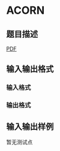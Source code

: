 # ACORN

## 题目描述

[problemUrl]: https://uva.onlinejudge.org/index.php?option=com_onlinejudge&Itemid=8&category=247&page=show_problem&problem=3672

[PDF](https://uva.onlinejudge.org/external/12/p1231.pdf)

## 输入输出格式

### 输入格式

### 输出格式

## 输入输出样例

暂无测试点

